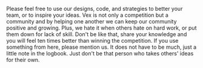 Please feel free to use our designs, code, and strategies to better your team, or to inspire your ideas. 
Vex is not only a competition but a community and by helping one another we can keep our community positive and growing.
Plus, we hate it when others hate on hard work, or put them down for lack of skill. Don't be like that, share your knowledge and you will feel ten times better than winning the competition.
If you use something from here, please mention us. It does not have to be much, just a little note in the logbook. Just don't be that person who takes others' ideas for their own. 
